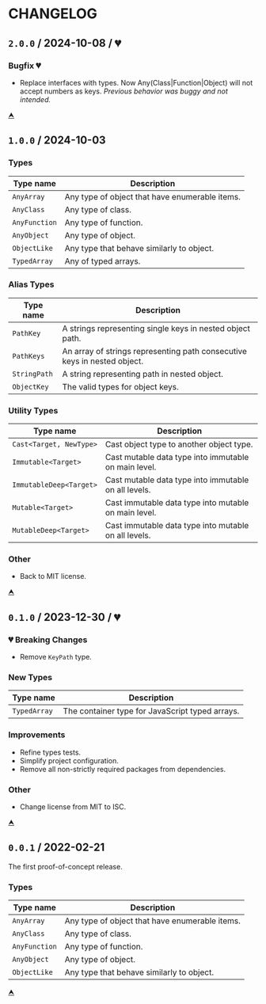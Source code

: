 # CHANGELOG


## `2.0.0` / 2024-10-08 / 💔

### Bugfix 💔

- Replace interfaces with types.
  Now Any(Class|Function|Object) will not accept numbers as keys.
  *Previous behavior was buggy and not intended.*

[⮝](#changelog)



## `1.0.0` / 2024-10-03

### Types

| Type name     | Description
|---------------|---------------------------------------------------------------
| `AnyArray`    | Any type of object that have enumerable items.
| `AnyClass`    | Any type of class.
| `AnyFunction` | Any type of function.
| `AnyObject`   | Any type of object.
| `ObjectLike`  | Any type that behave similarly to object.
| `TypedArray`  | Any of typed arrays.

### Alias Types

| Type name     | Description
|---------------|---------------------------------------------------------------
| `PathKey`     | A strings representing single keys in nested object path.
| `PathKeys`    | An array of strings representing path consecutive keys in nested object.
| `StringPath`  | A string representing path in nested object.
| `ObjectKey`   | The valid types for object keys.

### Utility Types

| Type name               | Description
|-------------------------|-----------------------------------------------------
| `Cast<Target, NewType>` | Cast object type to another object type.
| `Immutable<Target>`     | Cast mutable data type into immutable on main level.
| `ImmutableDeep<Target>` | Cast mutable data type into immutable on all levels.
| `Mutable<Target>`       | Cast immutable data type into mutable on main level.
| `MutableDeep<Target>`   | Cast immutable data type into mutable on all levels.

### Other

- Back to MIT license.

[⮝](#changelog)



## `0.1.0` / 2023-12-30 / 💔

### 💔 Breaking Changes

- Remove `KeyPath` type.

### New Types

| Type name    | Description
|--------------|----------------------------------------------------------------
| `TypedArray` | The container type for JavaScript typed arrays.

### Improvements

- Refine types tests.
- Simplify project configuration.
- Remove all non-strictly required packages from dependencies.

### Other

- Change license from MIT to ISC.

[⮝](#changelog)



## `0.0.1` / 2022-02-21

The first proof-of-concept release.

### Types

| Type name     | Description
|---------------|---------------------------------------------------------------
| `AnyArray`    | Any type of object that have enumerable items.
| `AnyClass`    | Any type of class.
| `AnyFunction` | Any type of function.
| `AnyObject`   | Any type of object.
| `ObjectLike`  | Any type that behave similarly to object.

[⮝](#changelog)
